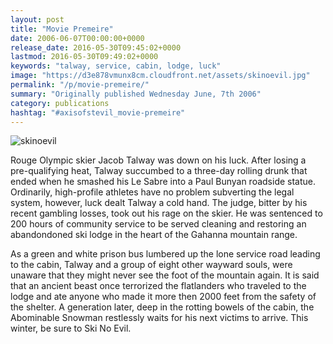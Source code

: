 ```yaml
---
layout: post
title: "Movie Premeire"
date: 2006-06-07T00:00:00+0000
release_date: 2016-05-30T09:45:02+0000
lastmod: 2016-05-30T09:49:02+0000
keywords: "talway, service, cabin, lodge, luck"
image: "https://d3e878vmunx8cm.cloudfront.net/assets/skinoevil.jpg"
permalink: "/p/movie-premeire/"
summary: "Originally published Wednesday June, 7th 2006"
category: publications
hashtag: "#axisofstevil_movie-premeire"
---
```


[Id_1]: https://d3e878vmunx8cm.cloudfront.net/assets/skinoevil.jpg "skinoevil"
![skinoevil][Id_1]

Rouge Olympic skier Jacob Talway was down on his luck. After losing a pre-qualifying heat, Talway succumbed to a three-day rolling drunk that ended when he smashed his Le Sabre into a Paul Bunyan roadside statue.  Ordinarily, high-profile athletes have no problem subverting the legal system, however, luck dealt Talway a cold hand. The judge, bitter by his recent gambling losses, took out his rage on the skier. He was sentenced to 200 hours of community service to be served cleaning and restoring an abandondoned ski lodge in the heart of the Gahanna mountain range.

As a green and white prison bus lumbered up the lone service road leading to the cabin, Talway and a group of eight other wayward souls, were unaware that they might never see the foot of the mountain again. It is said that an ancient beast once terrorized the flatlanders who traveled to the lodge and ate anyone who made it more then 2000 feet from the safety of the shelter. A generation later, deep in the rotting bowels of the cabin, the Abominable Snowman restlessly waits for his next victims to arrive. This winter, be sure to Ski No Evil.
